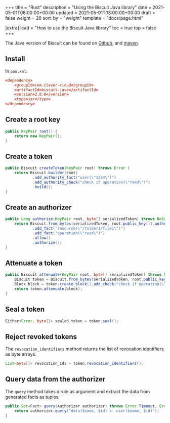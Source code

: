 +++
title = "Rust"
description = "Using the Biscuit Java library"
date = 2021-05-01T08:00:00+00:00
updated = 2021-05-01T08:00:00+00:00
draft = false
weight = 20
sort_by = "weight"
template = "docs/page.html"

[extra]
lead = "How to use the Biscuit Java library"
toc = true
top = false
+++

The Java version of Biscuit can be found on [Github](https://github.com/CleverCloud/biscuit-java),
and [maven](https://search.maven.org/artifact/com.clever-cloud/biscuit-java).

## Install

In `pom.xml`:

```toml
<dependency>
    <groupId>com.clever-cloud</groupId>
    <artifactId>biscuit-java</artifactId>
    <version>2.0.0</version>
    <type>jar</type>
</dependency>
```

## Create a root key

```java
public KeyPair root() {
    return new KeyPair();
}
```

## Create a token

```java
public Biscuit createToken(KeyPair root) throws Error {
    return Biscuit.builder(root)
            .add_authority_fact("user(\"1234\")")
            .add_authority_check("check if operation(\"read\")")
            .build();
}
```

## Create an authorizer

```java
public Long authorize(KeyPair root, byte[] serializedToken) throws NoSuchAlgorithmException, SignatureException, InvalidKeyException, Error {
    return Biscuit.from_bytes(serializedToken, root.public_key()).authorizer()
            .add_fact("resource(\"/folder1/file1\")")
            .add_fact("operation(\"read\")")
            .allow()
            .authorize();
}
```

## Attenuate a token

```java
public Biscuit attenuate(KeyPair root, byte[] serializedToken) throws NoSuchAlgorithmException, SignatureException, InvalidKeyException, Error {
    Biscuit token = Biscuit.from_bytes(serializedToken, root.public_key());
    Block block = token.create_block().add_check("check if operation(\"read\")");
    return token.attenuate(block);
}
```

## Seal a token

```java
Either<Error, byte[]> sealed_token = token.seal();
```

## Reject revoked tokens

The `revocation_identifiers` method returns the list of revocation identifiers as byte arrays.

```java
List<byte[]> revocation_ids = token.revocation_identifiers();
```

## Query data from the authorizer

The `query` method takes a rule as argument and extract the data from generated facts as tuples.

```java
public Set<Fact> query(Authorizer authorizer) throws Error.Timeout, Error.TooManyFacts, Error.TooManyIterations, Error.Parser {
    return authorizer.query("data($name, $id) <- user($name, $id)");
}
```
